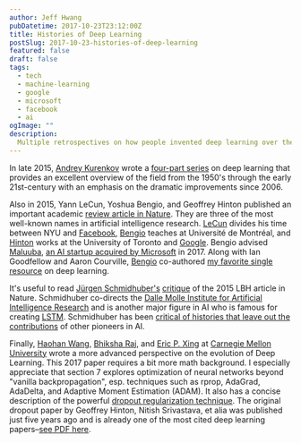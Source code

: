 ```yaml
---
author: Jeff Hwang
pubDatetime: 2017-10-23T23:12:00Z
title: Histories of Deep Learning
postSlug: 2017-10-23-histories-of-deep-learning
featured: false
draft: false
tags:
  - tech
  - machine-learning
  - google
  - microsoft
  - facebook
  - ai
ogImage: ""
description:
  Multiple retrospectives on how people invented deep learning over the last half-century.
---
```


In late 2015, [Andrey Kurenkov](http://www.andreykurenkov.com) wrote a [four-part series](https://www.skynettoday.com/overviews/neural-net-history) on deep learning that provides an excellent overview of the field from the 1950's through the early 21st-century with an emphasis on the dramatic improvements since 2006.

Also in 2015, Yann LeCun, Yoshua Bengio, and Geoffrey Hinton published an important academic [review article in Nature](http://www.nature.com/nature/journal/v521/n7553/full/nature14539.html). They are three of the most well-known names in artificial intelligence research. [LeCun](https://en.wikipedia.org/wiki/Yann_LeCun) divides his time between NYU and [Facebook](https://research.fb.com/people/lecun-yann/),  [Bengio](http://www.iro.umontreal.ca/~bengioy/yoshua_en/) teaches at Université de Montréal, and [Hinton](https://en.wikipedia.org/wiki/Geoffrey_Hinton) works at the University of Toronto and [Google](https://research.google.com/pubs/GeoffreyHinton.html). Bengio advised [Maluuba](https://techcrunch.com/2017/01/18/microsoft-to-double-its-montreal-ai-rd-office-and-invest-7m-in-academic-research/), [an AI startup acquired by Microsoft](https://www.wired.com/story/inside-microsofts-ai-comeback/) in 2017. Along with Ian Goodfellow and Aaron Courville, [Bengio](https://en.wikipedia.org/wiki/Yoshua_Bengio) co-authored [my favorite single resource](http://www.deeplearningbook.org) on deep learning. 

It's useful to read [Jürgen Schmidhuber's](https://en.wikipedia.org/wiki/Jürgen_Schmidhuber) [critique](http://people.idsia.ch/~juergen/deep-learning-conspiracy.html) of the 2015 LBH article in Nature. Schmidhuber co-directs the [Dalle Molle Institute for Artificial Intelligence Research](https://en.wikipedia.org/wiki/Dalle_Molle_Institute_for_Artificial_Intelligence_Research) and is another major figure in AI who is famous for creating [LSTM](http://people.idsia.ch/~juergen/rnn.html). Schmidhuber has been [critical of histories that leave out the contributions](https://www.nytimes.com/2016/11/27/technology/artificial-intelligence-pioneer-jurgen-schmidhuber-overlooked.html) of other pioneers in AI.

Finally, [Haohan Wang](https://www.cs.cmu.edu/~haohanw/), [Bhiksha Raj](https://www.lti.cs.cmu.edu/news/bhiksha-raj-named-ieee-fellow), and [Eric P. Xing](http://www.cs.cmu.edu/~epxing/) at [Carnegie Mellon University](https://ai.cs.cmu.edu) wrote a more advanced perspective on the evolution of Deep Learning. This 2017 paper requires a bit more math background. I especially appreciate that section 7 explores optimization of neural networks beyond "vanilla backpropagation", esp. techniques such as rprop, AdaGrad, AdaDelta, and Adaptive Moment Estimation (ADAM). It also has a concise description of the powerful [dropout regularization technique](https://en.wikipedia.org/wiki/Convolutional_neural_network#Dropout). The original dropout paper by Geoffrey Hinton, Nitish Srivastava, et alia was published just five years ago and is already one of the most cited deep learning papers–[see PDF here](https://www.cs.toronto.edu/~hinton/absps/JMLRdropout.pdf).
